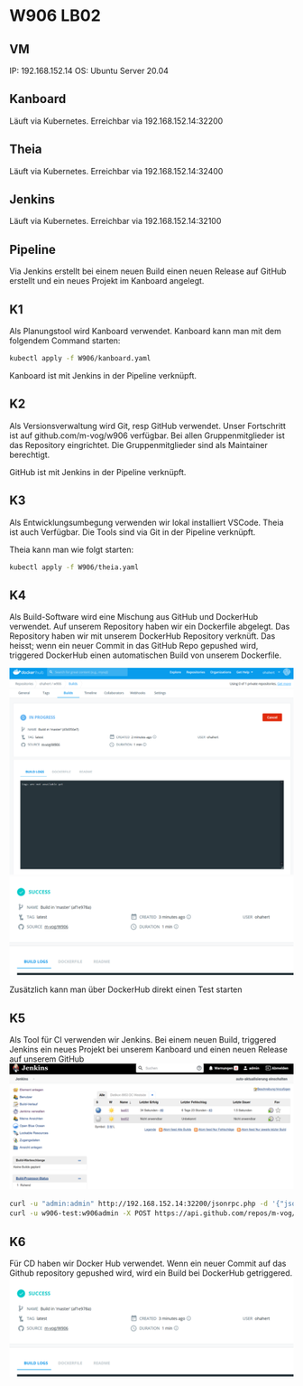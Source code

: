 # W906 LB02

## VM
IP: 192.168.152.14
OS: Ubuntu Server 20.04

## Kanboard
Läuft via Kubernetes.
Erreichbar via 192.168.152.14:32200

## Theia
Läuft via Kubernetes.
Erreichbar via 192.168.152.14:32400

## Jenkins
Läuft via Kubernetes.
Erreichbar via 192.168.152.14:32100

## Pipeline
Via Jenkins erstellt bei einem neuen Build einen neuen Release auf GitHub erstellt und ein neues Projekt im Kanboard angelegt.

## K1
Als Planungstool wird Kanboard verwendet.
Kanboard kann man mit dem folgendem Command starten:
```bash
kubectl apply -f W906/kanboard.yaml
```
Kanboard ist mit Jenkins in der Pipeline verknüpft.

## K2
Als Versionsverwaltung wird Git, resp GitHub verwendet. Unser Fortschritt ist auf github.com/m-vog/w906 verfügbar.
Bei allen Gruppenmitglieder ist das Repository eingrichtet. Die Gruppenmitglieder sind als Maintainer berechtigt.

GitHub ist mit Jenkins in der Pipeline verknüpft.

## K3
Als Entwicklungsumbegung verwenden wir lokal installiert VSCode. Theia ist auch Verfügbar.
Die Tools sind via Git in der Pipeline verknüpft.

Theia kann man wie folgt starten:
```bash
kubectl apply -f W906/theia.yaml
```

## K4
Als Build-Software wird eine Mischung aus GitHub und DockerHub verwendet.
Auf unserem Repository haben wir ein Dockerfile abgelegt. Das Repository haben wir mit unserem DockerHub Repository verknüft. Das heisst; wenn ein neuer Commit in das GitHub Repo gepushed wird, triggered DockerHub einen automatischen Build von unserem Dockerfile.

![DockerHub build](https://github.com/m-vog/W906/blob/master/img/dockerhub.PNG)
![DockerHub build](https://github.com/m-vog/W906/blob/master/img/docker_success.PNG)

Zusätzlich kann man über DockerHub direkt einen Test starten

## K5
Als Tool für CI verwenden wir Jenkins. Bei einem neuen Build, triggered Jenkins ein neues Projekt bei unserem Kanboard und einen neuen Release auf unserem GitHub
![Jenkins build](https://github.com/m-vog/W906/blob/master/img/jenkins_build.PNG)

```bash
curl -u "admin:admin" http://192.168.152.14:32200/jsonrpc.php -d '{"jsonrpc": "2.0","method": "createMyPrivateProject","id": 1271584269,"params": ["test01"]}'
curl -u w906-test:w906admin -X POST https://api.github.com/repos/m-vog/W906/releases -d '{ "tag_name": "v0.2.1", "target_commitish": "master", "name": "v1.0.1", "body": "Description of the release", "draft": false,  "prerelease": false }'
```
## K6
Für CD haben wir Docker Hub verwendet. Wenn ein neuer Commit auf das Github repository gepushed wird, wird ein Build bei DockerHub getriggered.
![DockerHub build](https://github.com/m-vog/W906/blob/master/img/docker_success.PNG)